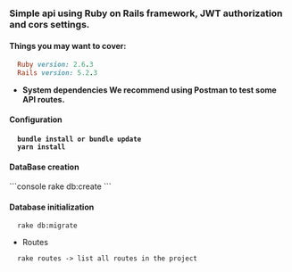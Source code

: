 <h3> Simple api using Ruby on Rails framework, JWT authorization and cors settings. </h3>

<h4>Things you may want to cover: </h4>

```ruby
  Ruby version: 2.6.3
  Rails version: 5.2.3
```

* <strong> System dependencies We recommend using Postman to test some API routes. </strong>

<h4> Configuration <h4>

```console
  bundle install or bundle update
  yarn install
```

<h4> DataBase creation </h4>
```console
  rake db:create
```

<h4> Database initialization </h4>

```console
  rake db:migrate
```

* Routes
```console
  rake routes -> list all routes in the project
```



